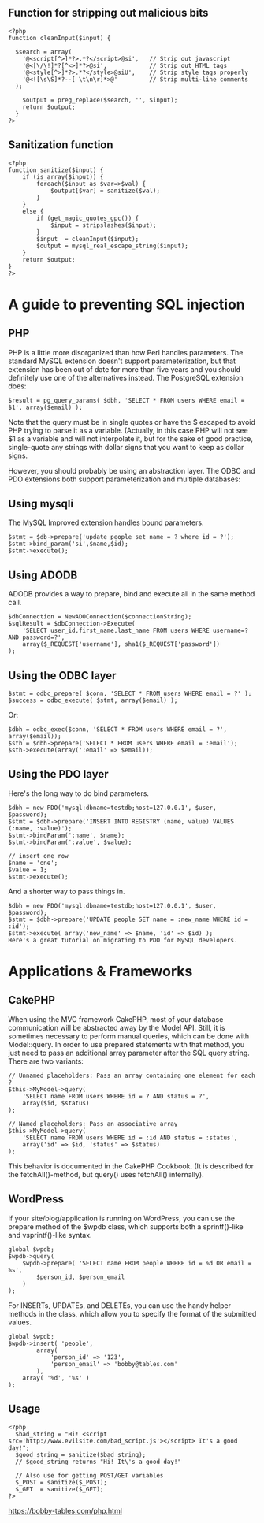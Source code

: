 ## Function for stripping out malicious bits

```
<?php
function cleanInput($input) {
 
  $search = array(
    '@<script[^>]*?>.*?</script>@si',   // Strip out javascript
    '@<[\/\!]*?[^<>]*?>@si',            // Strip out HTML tags
    '@<style[^>]*?>.*?</style>@siU',    // Strip style tags properly
    '@<![\s\S]*?--[ \t\n\r]*>@'         // Strip multi-line comments
  );
 
    $output = preg_replace($search, '', $input);
    return $output;
  }
?>
```

## Sanitization function
```
<?php
function sanitize($input) {
    if (is_array($input)) {
        foreach($input as $var=>$val) {
            $output[$var] = sanitize($val);
        }
    }
    else {
        if (get_magic_quotes_gpc()) {
            $input = stripslashes($input);
        }
        $input  = cleanInput($input);
        $output = mysql_real_escape_string($input);
    }
    return $output;
}
?>
```

# A guide to preventing SQL injection
## PHP
PHP is a little more disorganized than how Perl handles parameters. The standard MySQL extension doesn't support parameterization, but that extension has been out of date for more than five years and you should definitely use one of the alternatives instead. The PostgreSQL extension does:
```
$result = pg_query_params( $dbh, 'SELECT * FROM users WHERE email = $1', array($email) );
```
Note that the query must be in single quotes or have the $ escaped to avoid PHP trying to parse it as a variable. (Actually, in this case PHP will not see $1 as a variable and will not interpolate it, but for the sake of good practice, single-quote any strings with dollar signs that you want to keep as dollar signs.

However, you should probably be using an abstraction layer. The ODBC and PDO extensions both support parameterization and multiple databases:

## Using mysqli
The MySQL Improved extension handles bound parameters.
```
$stmt = $db->prepare('update people set name = ? where id = ?');
$stmt->bind_param('si',$name,$id);
$stmt->execute();
```

## Using ADODB
ADODB provides a way to prepare, bind and execute all in the same method call.
```
$dbConnection = NewADOConnection($connectionString);
$sqlResult = $dbConnection->Execute(
    'SELECT user_id,first_name,last_name FROM users WHERE username=? AND password=?',
    array($_REQUEST['username'], sha1($_REQUEST['password'])
);
```

## Using the ODBC layer
```
$stmt = odbc_prepare( $conn, 'SELECT * FROM users WHERE email = ?' );
$success = odbc_execute( $stmt, array($email) );
```
Or:
```
$dbh = odbc_exec($conn, 'SELECT * FROM users WHERE email = ?', array($email));
$sth = $dbh->prepare('SELECT * FROM users WHERE email = :email');
$sth->execute(array(':email' => $email));
```

## Using the PDO layer
Here's the long way to do bind parameters.
```
$dbh = new PDO('mysql:dbname=testdb;host=127.0.0.1', $user, $password);
$stmt = $dbh->prepare('INSERT INTO REGISTRY (name, value) VALUES (:name, :value)');
$stmt->bindParam(':name', $name);
$stmt->bindParam(':value', $value);

// insert one row
$name = 'one';
$value = 1;
$stmt->execute();
```
And a shorter way to pass things in.
```
$dbh = new PDO('mysql:dbname=testdb;host=127.0.0.1', $user, $password);
$stmt = $dbh->prepare('UPDATE people SET name = :new_name WHERE id = :id');
$stmt->execute( array('new_name' => $name, 'id' => $id) );
Here's a great tutorial on migrating to PDO for MySQL developers.
```

# Applications & Frameworks

## CakePHP
When using the MVC framework CakePHP, most of your database communication will be abstracted away by the Model API. Still, it is sometimes necessary to perform manual queries, which can be done with Model::query. In order to use prepared statements with that method, you just need to pass an additional array parameter after the SQL query string. There are two variants:
```
// Unnamed placeholders: Pass an array containing one element for each ?
$this->MyModel->query(
    'SELECT name FROM users WHERE id = ? AND status = ?',
    array($id, $status)
);

// Named placeholders: Pass an associative array
$this->MyModel->query(
    'SELECT name FROM users WHERE id = :id AND status = :status',
    array('id' => $id, 'status' => $status)
);
```
This behavior is documented in the CakePHP Cookbook. (It is described for the fetchAll()-method, but query() uses fetchAll() internally).

## WordPress
If your site/blog/application is running on WordPress, you can use the prepare method of the $wpdb class, which supports both a sprintf()-like and vsprintf()-like syntax.
```
global $wpdb;
$wpdb->query(
    $wpdb->prepare( 'SELECT name FROM people WHERE id = %d OR email = %s',
        $person_id, $person_email
    )
);
```

For INSERTs, UPDATEs, and DELETEs, you can use the handy helper methods in the class, which allow you to specify the format of the submitted values.
```
global $wpdb;
$wpdb->insert( 'people',
        array(
            'person_id' => '123',
            'person_email' => 'bobby@tables.com'
        ),
    array( '%d', '%s' )
);
```

## Usage
```
<?php
  $bad_string = "Hi! <script src='http://www.evilsite.com/bad_script.js'></script> It's a good day!";
  $good_string = sanitize($bad_string);
  // $good_string returns "Hi! It\'s a good day!"

  // Also use for getting POST/GET variables
  $_POST = sanitize($_POST);
  $_GET  = sanitize($_GET);
?>
```
https://bobby-tables.com/php.html
